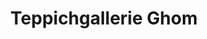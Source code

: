 ---
title: "Teppichgallerie Ghom"
url: /weilheim-in-oberbayern/teppichgallerie-ghom/
shop: Teppiche
---